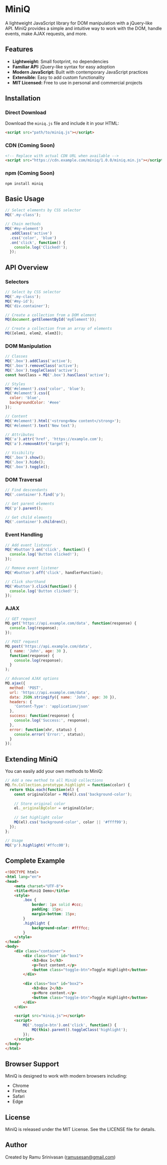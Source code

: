 # MiniQ

A lightweight JavaScript library for DOM manipulation with a jQuery-like API. MiniQ provides a simple and intuitive way to work with the DOM, handle events, make AJAX requests, and more.

## Features

- **Lightweight:** Small footprint, no dependencies
- **Familiar API:** jQuery-like syntax for easy adoption
- **Modern JavaScript:** Built with contemporary JavaScript practices
- **Extensible:** Easy to add custom functionality
- **MIT Licensed:** Free to use in personal and commercial projects

## Installation

### Direct Download

Download the `miniq.js` file and include it in your HTML:

```html
<script src="path/to/miniq.js"></script>
```

### CDN (Coming Soon)

```html
<!-- Replace with actual CDN URL when available -->
<script src="https://cdn.example.com/miniq/1.0.0/miniq.min.js"></script>
```

### npm (Coming Soon)

```
npm install miniq
```

## Basic Usage

```javascript
// Select elements by CSS selector
MQ('.my-class');

// Chain methods
MQ('#my-element')
  .addClass('active')
  .css('color', 'blue')
  .on('click', function() {
    console.log('Clicked!');
  });
```

## API Overview

### Selectors

```javascript
// Select by CSS selector
MQ('.my-class');
MQ('#my-id');
MQ('div.container');

// Create a collection from a DOM element
MQ(document.getElementById('myElement'));

// Create a collection from an array of elements
MQ([elem1, elem2, elem3]);
```

### DOM Manipulation

```javascript
// Classes
MQ('.box').addClass('active');
MQ('.box').removeClass('active');
MQ('.box').toggleClass('active');
const hasClass = MQ('.box').hasClass('active');

// Styles
MQ('#element').css('color', 'blue');
MQ('#element').css({
  color: 'blue',
  backgroundColor: '#eee'
});

// Content
MQ('#element').html('<strong>New content</strong>');
MQ('#element').text('New text');

// Attributes
MQ('a').attr('href', 'https://example.com');
MQ('a').removeAttr('target');

// Visibility
MQ('.box').show();
MQ('.box').hide();
MQ('.box').toggle();
```

### DOM Traversal

```javascript
// Find descendants
MQ('.container').find('p');

// Get parent elements
MQ('p').parent();

// Get child elements
MQ('.container').children();
```

### Event Handling

```javascript
// Add event listener
MQ('#button').on('click', function() {
  console.log('Button clicked!');
});

// Remove event listener
MQ('#button').off('click', handlerFunction);

// Click shorthand
MQ('#button').click(function() {
  console.log('Button clicked!');
});
```

### AJAX

```javascript
// GET request
MQ.get('https://api.example.com/data', function(response) {
  console.log(response);
});

// POST request
MQ.post('https://api.example.com/data', 
  { name: 'John', age: 30 },
  function(response) {
    console.log(response);
  }
);

// Advanced AJAX options
MQ.ajax({
  method: 'POST',
  url: 'https://api.example.com/data',
  data: JSON.stringify({ name: 'John', age: 30 }),
  headers: {
    'Content-Type': 'application/json'
  },
  success: function(response) {
    console.log('Success:', response);
  },
  error: function(xhr, status) {
    console.error('Error:', status);
  }
});
```

## Extending MiniQ

You can easily add your own methods to MiniQ:

```javascript
// Add a new method to all MiniQ collections
MQ.fn.Collection.prototype.highlight = function(color) {
  return this.each(function(el) {
    const originalColor = MQ(el).css('background-color');
    
    // Store original color
    el._originalBgColor = originalColor;
    
    // Set highlight color
    MQ(el).css('background-color', color || '#ffff99');
  });
};

// Usage
MQ('p').highlight('#ffcc00');
```

## Complete Example

```html
<!DOCTYPE html>
<html lang="en">
<head>
    <meta charset="UTF-8">
    <title>MiniQ Demo</title>
    <style>
        .box {
            border: 1px solid #ccc;
            padding: 15px;
            margin-bottom: 15px;
        }
        .highlight {
            background-color: #ffffcc;
        }
    </style>
</head>
<body>
    <div class="container">
        <div class="box" id="box1">
            <h3>Box 1</h3>
            <p>Test content.</p>
            <button class="toggle-btn">Toggle Highlight</button>
        </div>
        
        <div class="box" id="box2">
            <h3>Box 2</h3>
            <p>More content.</p>
            <button class="toggle-btn">Toggle Highlight</button>
        </div>
    </div>

    <script src="miniq.js"></script>
    <script>
        MQ('.toggle-btn').on('click', function() {
            MQ(this).parent().toggleClass('highlight');
        });
    </script>
</body>
</html>
```

## Browser Support

MiniQ is designed to work with modern browsers including:
- Chrome
- Firefox
- Safari
- Edge

## License

MiniQ is released under the MIT License. See the LICENSE file for details.

## Author

Created by Ramu Srinivasan (ramusesan@gmail.com)
